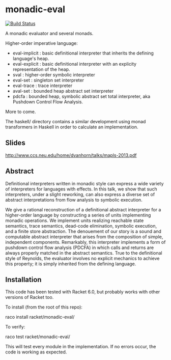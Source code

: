 monadic-eval
============

[![Build Status](https://travis-ci.org/plum-umd/monadic-eval.png?branch=master)](https://travis-ci.org/plum-umd/monadic-eval)

A monadic evaluator and several monads.

Higher-order imperative language:

- eval-implicit : basic definitional interpreter
  that inherits the defining language's heap.
- eval-explicit : basic definitional interpreter
  with an explicity representation of the heap.
- sval : higher-order symbolic interpreter
- eval-set : singleton set interpreter
- eval-trace : trace interpreter
- aval-set : bounded heap abstract set interpreter
- pdcfa : bounded heap, symbolic abstract set total interpreter,
  aka Pushdown Control Flow Analysis.

More to come.

The haskell/ directory contains a similar development using monad
transformers in Haskell in order to calculate an implementation.

Slides
------

http://www.ccs.neu.edu/home/dvanhorn/talks/mapls-2013.pdf

Abstract
--------

Definitional interpreters written in monadic style can express a wide
variety of interpreters for languages with effects. In this talk, we
show that such interpreters, under a slight reworking, can also
express a diverse set of abstract interpretations from flow analysis
to symbolic execution.

We give a rational reconstruction of a definitional abstract
interpreter for a higher-order language by constructing a series of
units implementing monadic operations. We implement units realizing
reachable state semantics, trace semantics, dead-code elimination,
symbolic execution, and a finite store abstraction. The denouement of
our story is a sound and computable abstract interpreter that arises
from the composition of simple, independent components. Remarkably,
this interpreter implements a form of pushdown control flow analysis
(PDCFA) in which calls and returns are always properly matched in the
abstract semantics. True to the definitional style of Reynolds, the
evaluator involves no explicit mechanics to achieve this property; it
is simply inherited from the defining language.

Installation
------------

This code has been tested with Racket 6.0, but probably works with
other versions of Racket too.

To install (from the root of this repo):

   raco install racket/monadic-eval/

To verify:

   raco test racket/monadic-eval/

This will test every module in the implementation.  If no errors
occur, the code is working as expected.
